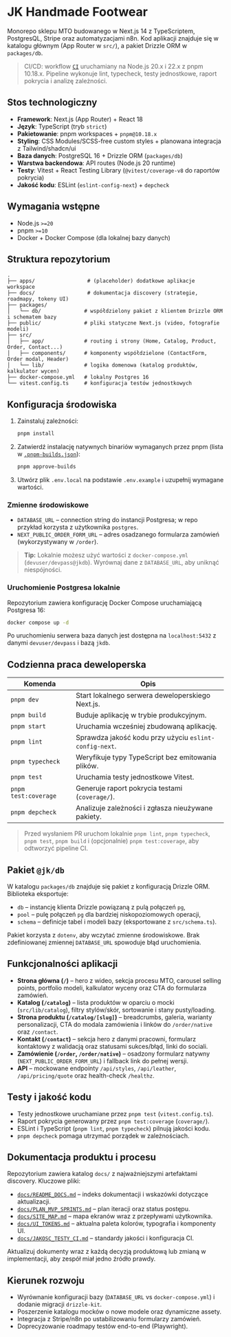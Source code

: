 # JK Handmade Footwear

Monorepo sklepu MTO budowanego w Next.js 14 z TypeScriptem, PostgresQL, Stripe oraz automatyzacjami n8n. Kod aplikacji znajduje się w katalogu głównym (App Router w `src/`), a pakiet Drizzle ORM w `packages/db`.

> CI/CD: workflow [`CI`](.github/workflows/ci.yml) uruchamiany na Node.js 20.x i 22.x z pnpm 10.18.x. Pipeline wykonuje lint, typecheck, testy jednostkowe, raport pokrycia i analizę zależności.

## Stos technologiczny

- **Framework**: Next.js (App Router) + React 18
- **Język**: TypeScript (tryb `strict`)
- **Pakietowanie**: pnpm workspaces + `pnpm@10.18.x`
- **Styling**: CSS Modules/SCSS-free custom styles + planowana integracja z Tailwind/shadcn/ui
- **Baza danych**: PostgreSQL 16 + Drizzle ORM (`packages/db`)
- **Warstwa backendowa**: API routes (Node.js 20 runtime)
- **Testy**: Vitest + React Testing Library (`@vitest/coverage-v8` do raportów pokrycia)
- **Jakość kodu**: ESLint (`eslint-config-next`) + `depcheck`

## Wymagania wstępne

- Node.js `>=20`
- pnpm `>=10`
- Docker + Docker Compose (dla lokalnej bazy danych)

## Struktura repozytorium

```
.
├── apps/                 # (placeholder) dodatkowe aplikacje workspace
├── docs/                 # dokumentacja discovery (strategie, roadmapy, tokeny UI)
├── packages/
│   └── db/              # współdzielony pakiet z klientem Drizzle ORM i schematem bazy
├── public/              # pliki statyczne Next.js (video, fotografie modeli)
├── src/
│   ├── app/             # routing i strony (Home, Catalog, Product, Order, Contact...)
│   ├── components/      # komponenty współdzielone (ContactForm, Order modal, Header)
│   └── lib/             # logika domenowa (katalog produktów, kalkulator wycen)
├── docker-compose.yml   # lokalny Postgres 16
└── vitest.config.ts     # konfiguracja testów jednostkowych
```

## Konfiguracja środowiska

1. Zainstaluj zależności:
   ```bash
   pnpm install
   ```
2. Zatwierdź instalację natywnych binariów wymaganych przez pnpm (lista w [`.pnpm-builds.json`](./.pnpm-builds.json)):
   ```bash
   pnpm approve-builds
   ```
3. Utwórz plik `.env.local` na podstawie `.env.example` i uzupełnij wymagane wartości.

### Zmienne środowiskowe

- `DATABASE_URL` – connection string do instancji Postgresa; w repo przykład korzysta z użytkownika `postgres`.
- `NEXT_PUBLIC_ORDER_FORM_URL` – adres osadzanego formularza zamówień (wykorzystywany w `/order`).

> **Tip:** Lokalnie możesz użyć wartości z `docker-compose.yml` (`devuser/devpass@jkdb`). Wyrównaj dane z `DATABASE_URL`, aby uniknąć niespójności.

### Uruchomienie Postgresa lokalnie

Repozytorium zawiera konfigurację Docker Compose uruchamiającą Postgresa 16:

```bash
docker compose up -d
```

Po uruchomieniu serwera baza danych jest dostępna na `localhost:5432` z danymi `devuser/devpass` i bazą `jkdb`.

## Codzienna praca deweloperska

| Komenda | Opis |
| --- | --- |
| `pnpm dev` | Start lokalnego serwera deweloperskiego Next.js. |
| `pnpm build` | Buduje aplikację w trybie produkcyjnym. |
| `pnpm start` | Uruchamia wcześniej zbudowaną aplikację. |
| `pnpm lint` | Sprawdza jakość kodu przy użyciu `eslint-config-next`. |
| `pnpm typecheck` | Weryfikuje typy TypeScript bez emitowania plików. |
| `pnpm test` | Uruchamia testy jednostkowe Vitest. |
| `pnpm test:coverage` | Generuje raport pokrycia testami (`coverage/`). |
| `pnpm depcheck` | Analizuje zależności i zgłasza nieużywane pakiety. |

> Przed wysłaniem PR uruchom lokalnie `pnpm lint`, `pnpm typecheck`, `pnpm test`, `pnpm build` i (opcjonalnie) `pnpm test:coverage`, aby odtworzyć pipeline CI.

## Pakiet `@jk/db`

W katalogu `packages/db` znajduje się pakiet z konfiguracją Drizzle ORM. Biblioteka eksportuje:

- `db` – instancję klienta Drizzle powiązaną z pulą połączeń `pg`,
- `pool` – pulę połączeń `pg` dla bardziej niskopoziomowych operacji,
- `schema` – definicje tabel i modeli bazy (eksportowane z `src/schema.ts`).

Pakiet korzysta z `dotenv`, aby wczytać zmienne środowiskowe. Brak zdefiniowanej zmiennej `DATABASE_URL` spowoduje błąd uruchomienia.

## Funkcjonalności aplikacji

- **Strona główna (`/`)** – hero z wideo, sekcja procesu MTO, carousel selling points, portfolio modeli, kalkulator wyceny oraz CTA do formularza zamówień.
- **Katalog (`/catalog`)** – lista produktów w oparciu o mocki (`src/lib/catalog`), filtry stylów/skór, sortowanie i stany pusty/loading.
- **Strona produktu (`/catalog/[slug]`)** – breadcrumbs, galeria, warianty personalizacji, CTA do modala zamówienia i linków do `/order/native` oraz `/contact`.
- **Kontakt (`/contact`)** – sekcja hero z danymi pracowni, formularz kontaktowy z walidacją oraz statusami sukces/błąd, linki do sociali.
- **Zamówienie (`/order`, `/order/native`)** – osadzony formularz natywny (`NEXT_PUBLIC_ORDER_FORM_URL`) i fallback link do pełnej wersji.
- **API** – mockowane endpointy `/api/styles`, `/api/leather`, `/api/pricing/quote` oraz health-check `/healthz`.

## Testy i jakość kodu

- Testy jednostkowe uruchamiane przez `pnpm test` (`vitest.config.ts`).
- Raport pokrycia generowany przez `pnpm test:coverage` (`coverage/`).
- ESLint i TypeScript (`pnpm lint`, `pnpm typecheck`) pilnują jakości kodu.
- `pnpm depcheck` pomaga utrzymać porządek w zależnościach.

## Dokumentacja produktu i procesu

Repozytorium zawiera katalog `docs/` z najważniejszymi artefaktami discovery. Kluczowe pliki:

- [`docs/README_DOCS.md`](./docs/README_DOCS.md) – indeks dokumentacji i wskazówki dotyczące aktualizacji.
- [`docs/PLAN_MVP_SPRINTS.md`](./docs/PLAN_MVP_SPRINTS.md) – plan iteracji oraz status postępu.
- [`docs/SITE_MAP.md`](./docs/SITE_MAP.md) – mapa ekranów wraz z przepływami użytkownika.
- [`docs/UI_TOKENS.md`](./docs/UI_TOKENS.md) – aktualna paleta kolorów, typografia i komponenty UI.
- [`docs/JAKOSC_TESTY_CI.md`](./docs/JAKOSC_TESTY_CI.md) – standardy jakości i konfiguracja CI.

Aktualizuj dokumenty wraz z każdą decyzją produktową lub zmianą w implementacji, aby zespół miał jedno źródło prawdy.

## Kierunek rozwoju

- Wyrównanie konfiguracji bazy (`DATABASE_URL` vs `docker-compose.yml`) i dodanie migracji `drizzle-kit`.
- Poszerzenie katalogu mocków o nowe modele oraz dynamiczne assety.
- Integracja z Stripe/n8n po ustabilizowaniu formularzy zamówień.
- Doprecyzowanie roadmapy testów end-to-end (Playwright).

